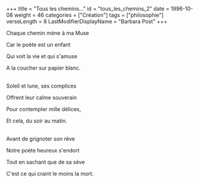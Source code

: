 +++
title = "Tous les chemins..."
id = "tous_les_chemins_2"
date = 1996-10-08
weight = 46
categories = ["Création"]
tags = ["philosophie"]
verseLength = 8
LastModifierDisplayName = "Barbara Post"
+++

Chaque chemin mène à ma Muse

Car le poète est un enfant

Qui voit la vie et qui s'amuse

A la coucher sur papier blanc.

 \
Soleil et lune, ses complices

Offrent leur calme souverain

Pour contempler mille délices,

Et cela, du soir au matin.

 \
Avant de grignoter son rêve

Notre poète heureux s'endort

Tout en sachant que de sa sève

C'est ce qui craint le moins la mort.

